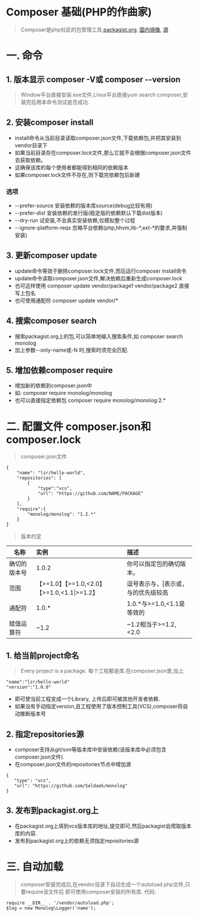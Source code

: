 Composer 基础(PHP的作曲家)
=============
> Composer是php社区的包管理工具,[packagist.org](https://getcomposer.org), [国内镜像](http://www.phpcomposer.com), [源](https://packagist.org)
# 一. 命令
## 1. 版本显示 composer -V或 composer --version
> Window平台直接安装.exe文件,Linux平台直接yum search composer,安装完后用本命令测试是否成功.

## 2. 安装composer install
*  install命令从当前目录读取composer.json文件,下载依赖包,并把其安装到vendor目录下
* 如果当前目录存在composer.lock文件,那么它就不会根据composer.json文件去获取依赖。
* 这确保该库的每个使用者都能得到相同的依赖版本
* 如果composer.lock文件不存在,则下载完依赖包后新建
### 选项
* --prefer-source 安装依赖的版本库source(debug比较有用)
* --prefer-dist   安装依赖的发行版(稳定版的依赖默认下载dist版本)
* --dry-run       试安装,不会真实安装依赖,仅模拟整个过程     
* --ignore-platform-reqs 忽略平台依赖(php,hhvm,lib-*,ext-*的要求,并强制安装)


## 3. 更新composer update 
* update命令等效于删除composer.lock文件,而后运行composer install命令
* update命令读取composer.json文件,解决依赖后重新生成composer.lock
* 也可这样使用 composer update vendor/package1 vendor/package2 直接写上包名
* 也可使用通配符 composer update vendor/*

## 4. 搜索composer search
* 搜索packagist.org上的包,可以简单地输入搜索条件,如 composer search monolog
* 加上参数--only-name或-N 时,搜索时须完全匹配.

## 5. 增加依赖composer require
* 增加新的依赖到composer.json中
* 如: composer require monolog/monolog
* 也可以直接指定依赖包 composer require monolog/monolog:2.*

# 二. 配置文件 composer.json和composer.lock
> composer.json文件

    {
        "name": "lzr/hello-world",
        "repositories": [
            {
                "type":"vcs",
                "url": "https://github.com/NAME/PACKAGE"
            }
        ],
        "require":{
            "monolog/monolog": "1.2.*"
        }
    }

> 版本约定

| 名称                     | 实例                                                                                  | 描述                                                                |
| ------------- |:---------------------------------------------|:------------------------------------|
| 确切的版本号      | 1.0.2                                        | 你可以指定包的确切版本。                           |
| 范围                     | 【>=1.0】【>=1.0,<2.0】【>=1.0,<1.1\|>=1.2】   |   逗号表示与，\|表示或，与的优先级较高 |
| 通配符                 | 1.0.\*                                       |    1.0.*与>=1.0,<1.1是等效的                  |
| 赋值运算符          | ~1.2                                         | ~1.2相当于>=1.2,<2.0                |

## 1. 给当前project命名
> Every project is a package. 每个工程都是库.在composer.json里,加上

    "name":"lzr/hello-world"
    "version":"1.0.0"

* 即可使当前工程变成一个Library, 上传后即可被其他开发者依赖.
* 如果没有手动指定version,且工程使用了版本控制工具(VCS),composer将自动推断版本号

## 2. 指定repositories源
* composer支持从git/svn等版本库中安装依赖(该版本库中必须包含composer.json文件).
* 在composer.json文件的repositories节点中增加源
>
    {
       "type": "vcs",
       "url": "https://github.com/Seldaek/monolog"
    }

## 3. 发布到packagist.org上
* 在packagist.org上填到vcs版本库的地址,提交即可,然后packagist会爬取版本库的内容.
* 发布到packagist.org上的依赖无须指定repositories源

# 三. 自动加载
> composer安装完成后,在vendor目录下自动生成一个autoload.php文件,只要require该文件后
> 即可使用composer安装的所有库.
> 代码:　

    require __DIR__ . '/vendor/autoload.php';
    $log = new Monolog\Logger('name'); 


















